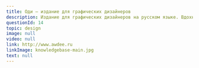 ```yaml
---
title: Оди — издание для графических дизайнеров
description: Издание для графических дизайнеров на русском языке. Вдохновение, обучение, инструменты.
questionId: 14
topic: design
image: null
video: null
link: http://www.awdee.ru
linkImage: knowledgebase-main.jpg
text: null
---
```

